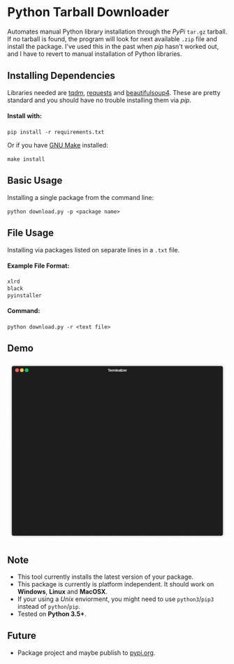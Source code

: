 # Python Tarball Downloader

Automates manual Python library installation through the *PyPi* `tar.gz` tarball. If no tarball is found, the program will look for next available `.zip` file and install the package. I've used this in the past when *pip* hasn't worked out, and I have to revert to manual installation of Python libraries. 

## Installing Dependencies

Libraries needed are [tqdm](https://pypi.org/project/tqdm/4.28.1/), [requests](https://pypi.org/project/requests/2.20.1/) and [beautifulsoup4](https://pypi.org/project/beautifulsoup4/4.6.3/). These are pretty standard and you should have no trouble installing them via *pip*. 

#### Install with:

`pip install -r requirements.txt`

Or if you have [GNU Make](https://www.gnu.org/software/make/) installed:

`make install`

## Basic Usage

Installing a single package from the command line:

`python download.py -p <package name>`

## File Usage

Installing via packages listed on separate lines in a `.txt` file. 

#### Example File Format:

```
xlrd
black
pyinstaller
```

#### Command:

`python download.py -r <text file>`

## Demo

![](demo.gif)

## Note
* This tool currently installs the latest version of your package.
* This package is currently is platform independent. It should work on **Windows**, **Linux** and **MacOSX**. 
* If your using a *Unix* enviorment, you might need to use `python3`/`pip3` instead of `python`/`pip`. 
* Tested on **Python 3.5+**.

## Future 
* Package project and maybe publish to [pypi.org](https://pypi.org/).